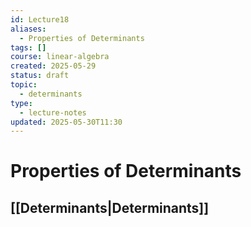 ```yaml
---
id: Lecture18
aliases:
  - Properties of Determinants
tags: []
course: linear-algebra
created: 2025-05-29
status: draft
topic:
  - determinants
type:
  - lecture-notes
updated: 2025-05-30T11:30
---
```

# Properties of Determinants

## [[Determinants|Determinants]]

